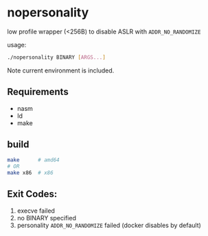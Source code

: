 # nopersonality
low profile wrapper (<256B) to disable ASLR with `ADDR_NO_RANDOMIZE`

usage:
```bash
./nopersonality BINARY [ARGS...]
```

Note current environment is included.

## Requirements
+ nasm
+ ld
+ make

## build
```bash
make      # amd64
# OR
make x86  # x86
```

## Exit Codes:
1. execve failed
2. no BINARY specified 
3. personality `ADDR_NO_RANDOMIZE` failed (docker disables by default)

